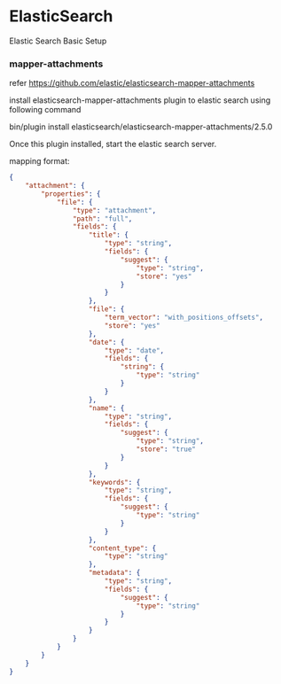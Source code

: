 # ElasticSearch
Elastic Search Basic Setup


### mapper-attachments
refer https://github.com/elastic/elasticsearch-mapper-attachments

install elasticsearch-mapper-attachments plugin to elastic search using following command

bin/plugin install elasticsearch/elasticsearch-mapper-attachments/2.5.0


Once this plugin installed, start the elastic search server.  

mapping format:

```json
{
    "attachment": {
        "properties": {
            "file": {
                "type": "attachment",
                "path": "full",
                "fields": {
                    "title": {
                        "type": "string",
                        "fields": {
                            "suggest": {
                                "type": "string",
                                "store": "yes"
                            }
                        }
                    },
                    "file": {
                        "term_vector": "with_positions_offsets",
                        "store": "yes"
                    },
                    "date": {
                        "type": "date",
                        "fields": {
                            "string": {
                                "type": "string"
                            }
                        }
                    },
                    "name": {
                        "type": "string",
                        "fields": {
                            "suggest": {
                                "type": "string",
                                "store": "true"
                            }
                        }
                    },
                    "keywords": {
                        "type": "string",
                        "fields": {
                            "suggest": {
                                "type": "string"
                            }
                        }
                    },
                    "content_type": {
                        "type": "string"
                    },
                    "metadata": {
                        "type": "string",
                        "fields": {
                            "suggest": {
                                "type": "string"
                            }
                        }
                    }
                }
            }
        }
    }
}
```

